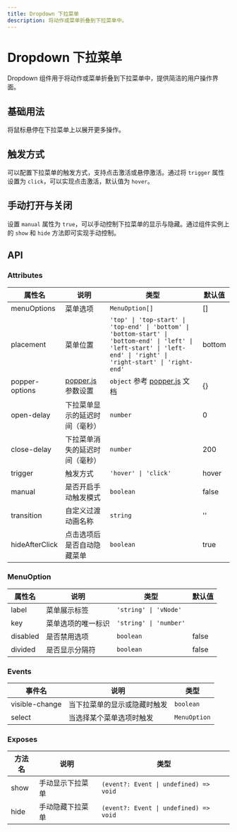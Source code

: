 ```yaml
---
title: Dropdown 下拉菜单
description: 将动作或菜单折叠到下拉菜单中。
---
```


# Dropdown 下拉菜单

Dropdown 组件用于将动作或菜单折叠到下拉菜单中，提供简洁的用户操作界面。

## 基础用法

将鼠标悬停在下拉菜单上以展开更多操作。

<preview path="../demo/Dropdown/Basic.vue" title="基础用法" description="Dropdown 组件的基础用法"></preview>

## 触发方式

可以配置下拉菜单的触发方式，支持点击激活或悬停激活。通过将 `trigger` 属性设置为 `click`，可以实现点击激活，默认值为 `hover`。

<preview path="../demo/Dropdown/Click.vue" title="触发方式" description="演示 Dropdown 组件的触发方式"></preview>

## 手动打开与关闭

设置 `manual` 属性为 `true`，可以手动控制下拉菜单的显示与隐藏。通过组件实例上的 `show` 和 `hide` 方法即可实现手动控制。

<preview path="../demo/Dropdown/Manual.vue" title="手动打开与关闭" description="演示 Dropdown 组件的手动控制功能"></preview>

## API

### Attributes

| 属性名         | 说明                                                 | 类型                                                                                                                                                                 | 默认值 |
| -------------- | ---------------------------------------------------- | -------------------------------------------------------------------------------------------------------------------------------------------------------------------- | ------ |
| menuOptions    | 菜单选项                                             | `MenuOption[]`                                                                                                                                                       | []     |
| placement      | 菜单位置                                             | `'top' \| 'top-start' \| 'top-end' \| 'bottom' \| 'bottom-start' \| 'bottom-end' \| 'left' \| 'left-start' \| 'left-end' \| 'right' \| 'right-start' \| 'right-end'` | bottom |
| popper-options | [popper.js](https://popper.js.org/docs/v2/) 参数设置 | `object` 参考 [popper.js](https://popper.js.org/docs/v2/) 文档                                                                                                       | {}     |
| open-delay     | 下拉菜单显示的延迟时间（毫秒）                       | `number`                                                                                                                                                             | 0      |
| close-delay    | 下拉菜单消失的延迟时间（毫秒）                       | `number`                                                                                                                                                             | 200    |
| trigger        | 触发方式                                             | `'hover' \| 'click'`                                                                                                                                                 | hover  |
| manual         | 是否开启手动触发模式                                 | `boolean`                                                                                                                                                            | false  |
| transition     | 自定义过渡动画名称                                   | `string`                                                                                                                                                             | ''     |
| hideAfterClick | 点击选项后是否自动隐藏菜单                           | `boolean`                                                                                                                                                            | true   |

### MenuOption

| 属性名   | 说明               | 类型                   | 默认值 |
| -------- | ------------------ | ---------------------- | ------ |
| label    | 菜单展示标签       | `'string' \| 'vNode'`  |        |
| key      | 菜单选项的唯一标识 | `'string' \| 'number'` |        |
| disabled | 是否禁用选项       | `boolean`              | false  |
| divided  | 是否显示分隔符     | `boolean`              | false  |

### Events

| 事件名         | 说明                         | 类型         |
| -------------- | ---------------------------- | ------------ |
| visible-change | 当下拉菜单的显示或隐藏时触发 | `boolean`    |
| select         | 当选择某个菜单选项时触发     | `MenuOption` |

### Exposes

| 方法名 | 说明             | 类型                                   |
| ------ | ---------------- | -------------------------------------- |
| show   | 手动显示下拉菜单 | `(event?: Event \| undefined) => void` |
| hide   | 手动隐藏下拉菜单 | `(event?: Event \| undefined) => void` |
